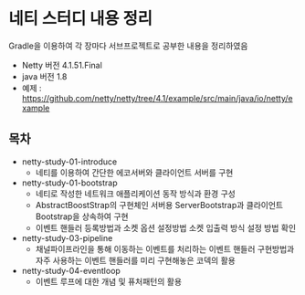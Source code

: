 # 네티 스터디 내용 정리

Gradle을 이용하여 각 장마다 서브프로젝트로 공부한 내용을 정리하였음
* Netty 버전 4.1.51.Final  
* java 버전 1.8
* 예제 : https://github.com/netty/netty/tree/4.1/example/src/main/java/io/netty/example

## 목차

* netty-study-01-introduce
  - 네티를 이용하여 간단한 에코서버와 클라이언트 서버를 구현 
* netty-study-01-bootstrap
  - 네티로 작성한 네트워크 애플리케이션 동작 방식과 환경 구성
  - AbstractBoostStrap의 구현체인 서버용 ServerBootstrap과 클라이언트 Bootstrap을 상속하여 구현
  - 이벤트 핸들러 등록방법과 소켓 옵션 설정방법 소켓 입출력 방식 설정 방법 확인
* netty-study-03-pipeline
  - 채널파이프라인을 통해 이동하는 이벤트를 처리하는 이벤트 핸들러 구현방법과 자주 사용하는 이벤트 핸들러를 미리 구현해놓은 코덱의 활용
* netty-study-04-eventloop
  - 이벤트 루프에 대한 개념 및 퓨처패턴의 활용
  